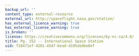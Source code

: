 ```yaml
---
backup_url: ''
content_type: external-resource
external_url: http://spaceflight.nasa.gov/station/
has_external_licence_warning: true
has_external_license_warning: true
is_broken: ''
license: https://creativecommons.org/licenses/by-nc-sa/4.0/
title: Pg. 252 -- International Space Station
uid: f28471ef-4201-45d7-bead-d195ebdbe8ef
---
```

